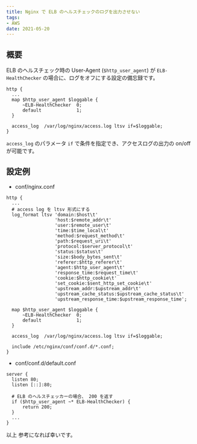 ```yaml
---
title: Nginx で ELB のヘルスチェックのログを出力させない
tags:
- AWS
date: 2021-05-20
---
```


## 概要

ELB のヘルスチェック時の User-Agent (`$http_user_agent`) が `ELB-HealthChecker` の場合に、ログをオフにする設定の備忘録です。

```
http {
  ...
  map $http_user_agent $loggable {
      ~ELB-HealthChecker  0;
      default             1;
  }

  access_log  /var/log/nginx/access.log ltsv if=$loggable;
}
```

`access_log` のパラメータ `if` で条件を指定でき、アクセスログの出力の on/off が可能です。


## 設定例

* conf/nginx.conf
```
http {
  ...
  # access log を ltsv 形式にする
  log_format ltsv 'domain:$host\t'
                  'host:$remote_addr\t'
                  'user:$remote_user\t'
                  'time:$time_local\t'
                  'method:$request_method\t'
                  'path:$request_uri\t'
                  'protocol:$server_protocol\t'
                  'status:$status\t'
                  'size:$body_bytes_sent\t'
                  'referer:$http_referer\t'
                  'agent:$http_user_agent\t'
                  'response_time:$request_time\t'
                  'cookie:$http_cookie\t'
                  'set_cookie:$sent_http_set_cookie\t'
                  'upstream_addr:$upstream_addr\t'
                  'upstream_cache_status:$upstream_cache_status\t'
                  'upstream_response_time:$upstream_response_time';

  map $http_user_agent $loggable {
      ~ELB-HealthChecker  0;
      default             1;
  }

  access_log  /var/log/nginx/access.log ltsv if=$loggable;

  include /etc/nginx/conf/conf.d/*.conf;
}
```

* conf/conf.d/default.conf
```
server {
  listen 80;
  listen [::]:80;

  # ELB のヘルスチェッカーの場合、 200 を返す
  if ($http_user_agent ~* ELB-HealthChecker) {
      return 200;
  }
  ...
}
```

以上
参考になれば幸いです。
